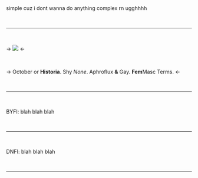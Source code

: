 ⠀

simple cuz i dont wanna do anything complex rn ugghhhh

⠀

***

⠀

-> [![](https://files.catbox.moe/oj0iik.png)](https://www.tumblr.com/cutie-lumi/741707084025954304/switch?source=share) <-

⠀

-> October or **Historia**. Shy *None*. 
Aphroflux **&** Gay. **Fem**Masc Terms. <-

⠀

***

⠀

BYFI:
blah blah blah

⠀

***

⠀

DNFI:
blah blah blah

⠀

***

⠀